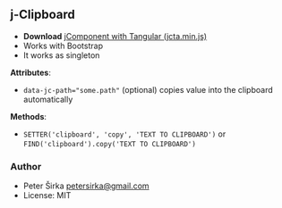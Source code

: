 ## j-Clipboard

- __Download__ [jComponent with Tangular (jcta.min.js)](https://github.com/petersirka/jComponent)
- Works with Bootstrap
- It works as singleton

__Attributes__:
- `data-jc-path="some.path"` (optional) copies value into the clipboard automatically

__Methods__:
- `SETTER('clipboard', 'copy', 'TEXT TO CLIPBOARD')` or `FIND('clipboard').copy('TEXT TO CLIPBOARD')`

### Author

- Peter Širka <petersirka@gmail.com>
- License: MIT